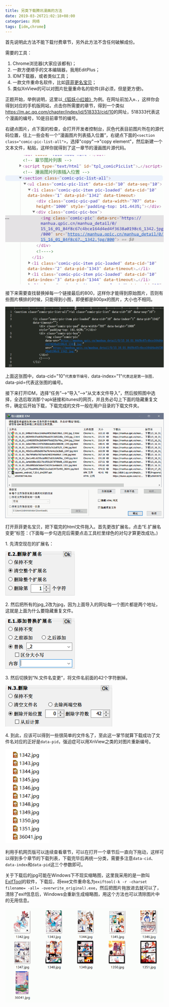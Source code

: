 ```yaml
---
title: 另类下载腾讯漫画的方法
date: 2019-03-26T21:02:18+08:00
categories: 网络
tags: [idm,chrome]
---
```


首先说明此方法不能下载付费章节，另外此方法不含任何破解成份。

需要的工具：

1. Chrome浏览器(大家应该都有)；
2. 一款方便顺手的文本编辑器，我用EditPlus；
3. IDM下载器，或者类似工具；
4. 一款文件重命名软件，比如[菲菲更名宝贝](http://www.ffhome.com/works/1406.html)；
5. 类似XnView的可以对图片批量重命名的软件(非必须，但是更方便)。

正题开始，举例说明，这里以[《狐妖小红娘》](https://ac.qq.com/Comic/comicInfo/id/518333)为例。在网址前加入`m.`，这样你会得到对应的手机版网站，点击你所需要的章节，得到一个类似<https://m.ac.qq.com/chapter/index/id/518333/cid/10>的网址，518333代表这个漫画的编号，10是目前章节的编号。

右键点图片，点下面的检查，会打开开发者控制台，灰色代表目前图片所在的源代码位置，往上一些会有一个“漫画图片列表插入位置”，右键点下面的`<section class="comic-pic-list-all">`，选择"copy"-->"copy element"，然后新建一个文本文件，粘贴，这样你就得到了这一章节的漫画图片源代码。<!--more-->

![](/uploads/2019/03/qq-comic-chrome-elements.gif)

接下来需要查找替换掉每一个链接最后的800，这样你才能得到原始图片，否则有些图片横排的时候，只能得到小图，即便都是800px的图片，大小也不相同。

![](/uploads/2019/03/qq-comic-source-code.gif)

上面这张图中，data-cid="10"`代表章节编号，`data-index="1"`代表这是第一张图，`data-pid=代表这张图的编号。

接下来打开IDM，选择“任务”-->“导入”-->“从文本文件导入”，然后按照图中选择，全选后取消那个apk链接和itunes的网页，并且务必勾上下面的隐藏重复文件，确定后开始下载，下载完成的文件一般在用户目录的下载文件夹。

![](/uploads/2019/03/qq-comic-idm.gif)

打开菲菲更名宝贝，把下载完的html文件拖入。首先更改扩展名，点击“E.扩展名变更”标签：(下面每一步勾选完后需要点击工具栏里绿色的对勾才算更改成功。)

1\. 先清空现在的扩展名：

![](/uploads/2019/03/ffrename01.png)

2\. 然后把所有的jpg_2改为jpg，因为上面导入的网址每一个图片都是两个地址，这就是上面为什么要隐藏重复文件。

![](/uploads/2019/03/ffrename02.png)

3\. 然后切换到“N.文件名变更”，将文件名前面的42个字符删掉。

![](/uploads/2019/03/ffrename03.png)

4\. 到此，应该可以得到一些很简单的文件名了，至此这一掌节就算下载成功了文件名对应的正好是`data-pid`，强迫症可以用XnView之类的对图片重新编号。

![](/uploads/2019/03/qq-comic-file-list.png)

利用手机网页版可以连续查看章节，可以在打开一个章节后一直向下拖动，这样可以得到多个章节的下载列表，下载完毕后再统一分类，需要多注意`data-cid`、`data-index`和`data-pid`这三个参数即可。

关于下载后的jpg可能在Windows下不现实缩略图，这里我采用的是一款叫[ExifTool](https://sourceforge.net/projects/exiftool/files/)的软件，下载后，将exe文件重命名为`exiftool(-k -r -charset filename= -all= -overwrite_original).exe`，然后把图片拖放进去就可以了，清除了exif信息后，Windows会重新生成缩略图，用这个方法也可以清除图片中的无用信息。

![](/uploads/2019/03/qq-comic-file-thumb.gif)
